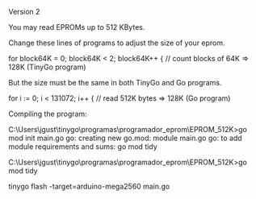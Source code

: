 Version 2

You may read EPROMs up to 512 KBytes. 

Change these lines of programs to adjust the size of your eprom.

for block64K = 0; block64K < 2; block64K++ { // count blocks of 64K => 128K  (TinyGo program) 

But the size must be the same in both TinyGo and Go programs. 

for i := 0; i < 131072; i++ { // read 512K bytes  => 128K   (Go program) 


Compiling the program:

C:\Users\jgust\tinygo\programas\programador_eprom\EPROM_512K>go mod init main.go
go: creating new go.mod: module main.go
go: to add module requirements and sums:
        go mod tidy
        
C:\Users\jgust\tinygo\programas\programador_eprom\EPROM_512K>go mod tidy

tinygo flash -target=arduino-mega2560 main.go

